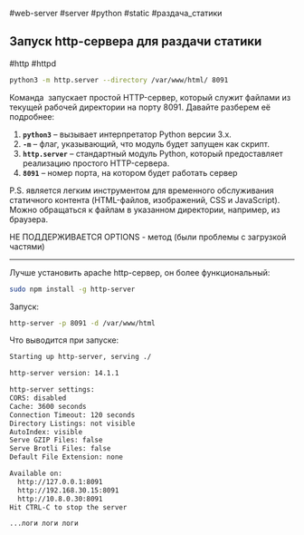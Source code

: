 #web-server #server #python #static #раздача_статики
## Запуск http-сервера для раздачи статики
#http #httpd
```bash
python3 -m http.server --directory /var/www/html/ 8091
```
Команда  запускает простой HTTP-сервер, который служит файлами из текущей рабочей директории на порту 8091. Давайте разберем её подробнее:

1. **`python3`** – вызывает интерпретатор Python версии 3.x.
2. **`-m`** – флаг, указывающий, что модуль будет запущен как скрипт.
3. **`http.server`** – стандартный модуль Python, который предоставляет реализацию простого HTTP-сервера.
4. **`8091`** – номер порта, на котором будет работать сервер

P.S. является легким инструментом для временного обслуживания статичного контента (HTML-файлов, изображений, CSS и JavaScript).
Можно обращаться к файлам в указанном директории, например, из браузера.

НЕ ПОДДЕРЖИВАЕТСЯ OPTIONS - метод (были проблемы с загрузкой частями)

----
Лучше установить apache http-сервер, он более функциональный:
```bash
sudo npm install -g http-server
```
Запуск:
```bash
http-server -p 8091 -d /var/www/html
```
Что выводится при запуске:
```bash
Starting up http-server, serving ./

http-server version: 14.1.1

http-server settings: 
CORS: disabled
Cache: 3600 seconds
Connection Timeout: 120 seconds
Directory Listings: not visible
AutoIndex: visible
Serve GZIP Files: false
Serve Brotli Files: false
Default File Extension: none

Available on:
  http://127.0.0.1:8091
  http://192.168.30.15:8091
  http://10.8.0.30:8091
Hit CTRL-C to stop the server

...логи логи логи

```